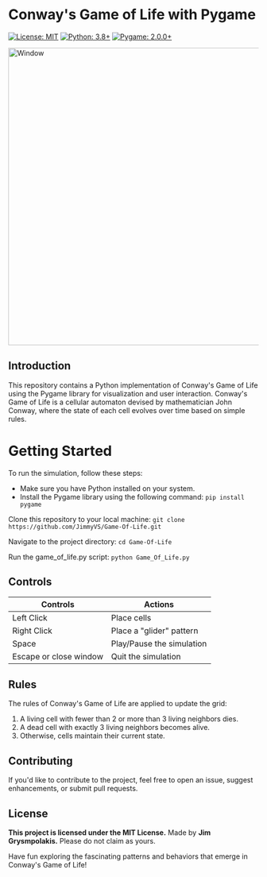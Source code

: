 # Conway's Game of Life with Pygame

[![License: MIT](https://img.shields.io/badge/License-MIT-yellow.svg)](https://opensource.org/licenses/MIT)
[![Python: 3.8+](https://img.shields.io/badge/Python-3.8%2B-blue.svg)](https://www.python.org/downloads/release)
[![Pygame: 2.0.0+](https://img.shields.io/badge/Pygame-2.0.0%2B-orange.svg)](https://www.pygame.org)

<img width="599" alt="Window" src="https://github.com/JimmyVS/Game-Of-Life/assets/96888699/b209b32f-15a3-41dc-ae63-537f2b050546">

## Introduction

This repository contains a Python implementation of Conway's Game of Life using the Pygame library for visualization and user interaction. Conway's Game of Life is a cellular automaton devised by mathematician John Conway, where the state of each cell evolves over time based on simple rules.

# Getting Started

To run the simulation, follow these steps:

- Make sure you have Python installed on your system.
- Install the Pygame library using the following command:
`pip install pygame`

Clone this repository to your local machine:
`git clone https://github.com/JimmyVS/Game-Of-Life.git`

Navigate to the project directory:
`cd Game-Of-Life`

Run the game_of_life.py script:
`python Game_Of_Life.py`

## Controls
| Controls | Actions |
| ------------- | ------------- |
| Left Click | Place cells |
| Right Click | Place a "glider" pattern |
| Space | Play/Pause the simulation |
| Escape or close window | Quit the simulation |

## Rules

The rules of Conway's Game of Life are applied to update the grid:

1. A living cell with fewer than 2 or more than 3 living neighbors dies.
2. A dead cell with exactly 3 living neighbors becomes alive.
3. Otherwise, cells maintain their current state.

## Contributing

If you'd like to contribute to the project, feel free to open an issue, suggest enhancements, or submit pull requests.

## License

**This project is licensed under the MIT License.**
Made by **Jim Grysmpolakis.** Please do not claim as yours.


Have fun exploring the fascinating patterns and behaviors that emerge in Conway's Game of Life!
